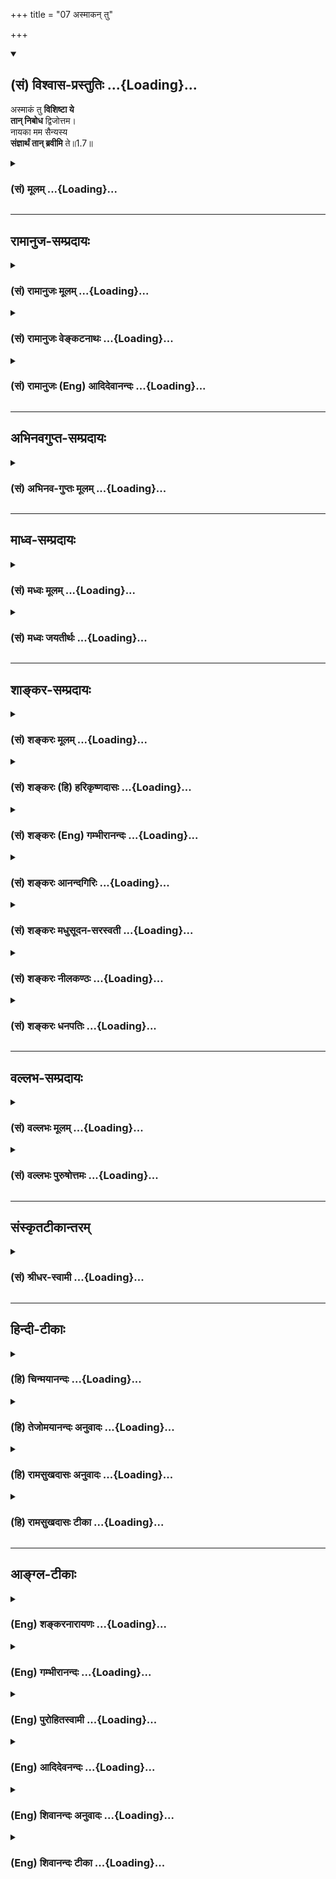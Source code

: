 +++
title = "07 अस्माकन् तु"

+++
<div class="js_include" newlevelforh1="2" title="(सं) विश्वास-प्रस्तुतिः" unfilled url="/mahAbhAratam/shlokashaH/06-bhIShma-parva/03-bhagavad-gItA-parva/saMskRtam/vishvAsa-prastutiH/01_arjuna-viShAda-yogaH/07_asmAkan_tu.md">
<details open><summary><h2>(सं) विश्वास-प्रस्तुतिः ...{Loading}...</h2></summary>

अस्माकं तु **विशिष्टा ये**  
**तान् निबोध** द्विजोत्तम।  
नायका मम सैन्यस्य  
**संज्ञार्थं तान् ब्रवीमि** ते॥1.7॥
</details>
</div>
<div class="js_include collapsed" newlevelforh1="3" title="(सं) मूलम्" unfilled url="/mahAbhAratam/shlokashaH/06-bhIShma-parva/03-bhagavad-gItA-parva/saMskRtam/mUlam/01_arjuna-viShAda-yogaH/07_asmAkan_tu.md">
<details><summary><h3>(सं) मूलम् ...{Loading}...</h3></summary>

अस्माकं तु विशिष्टा ये तान्निबोध द्विजोत्तम।  
नायका मम सैन्यस्य संज्ञार्थं तान्ब्रवीमि ते।।1.7।।
</details>
</div>


_________________
## रामानुज-सम्प्रदायः
<div class="js_include collapsed" newlevelforh1="3" title="(सं) रामानुजः मूलम्" unfilled url="/mahAbhAratam/shlokashaH/06-bhIShma-parva/03-bhagavad-gItA-parva/saMskRtam/rAmAnujaH/mUlam/01_arjuna-viShAda-yogaH/07_asmAkan_tu.md">
<details><summary><h3>(सं) रामानुजः मूलम् ...{Loading}...</h3></summary>

१९-तमस्य टीका दृश्या।
</details>
</div>
<div class="js_include collapsed" newlevelforh1="3" title="(सं) रामानुजः वेङ्कटनाथः" unfilled url="/mahAbhAratam/shlokashaH/06-bhIShma-parva/03-bhagavad-gItA-parva/saMskRtam/rAmAnujaH/venkaTanAthaH/01_arjuna-viShAda-yogaH/07_asmAkan_tu.md">
<details><summary><h3>(सं) रामानुजः वेङ्कटनाथः ...{Loading}...</h3></summary>

११-तमस्य व्याख्या दृश्या।
</details>
</div>
<div class="js_include collapsed" newlevelforh1="3" title="(सं) रामानुजः (Eng) आदिदेवानन्दः" unfilled url="/mahAbhAratam/shlokashaH/06-bhIShma-parva/03-bhagavad-gItA-parva/saMskRtam/rAmAnujaH/english/AdidevAnandaH/01_arjuna-viShAda-yogaH/07_asmAkan_tu.md">
<details><summary><h3>(सं) रामानुजः (Eng) आदिदेवानन्दः ...{Loading}...</h3></summary>

1.1 - 1.19 Dhrtarastra said - Sanjaya said Duryodhana, after viewing the forces of Pandavas protected by Bhima, and his own forces protected by Bhisma conveyed his views thus to Drona, his teacher, about the adeacy of Bhima's forces for conering the Kaurava forces and the inadeacy of his own forces for victory against the Pandava forces. He was grief-stricken within. Observing his (Duryodhana's) despondecny, Bhisma,
in order to cheer him, roared like a lion, and then blowing his conch,
made his side sound their conchs and kettle-drums, which made an uproar as a sign of victory. Then, having heard that great tumult, Arjuna and Sri Krsna the Lord of all lords, who was acting as the charioteer of Arjuna, sitting in their great chariot which was powerful enough to coner the three worlds; blew their divine conchs Srimad Pancajanya and Devadatta. Then, both Yudhisthira and Bhima blew their respective conchs separately. That tumult rent asunder the hearts of your sons, led by Duryodhana. The sons of Dhrtarastra then thought, 'Our cause is almost lost now itself.' So said Sanjaya to Dhrtarastra who was longing for their victory. Sanjaya said to Dhrtarastra: Then, seeing the Kauravas,
who were ready for battle, Arjuna, who had Hanuman, noted for his exploit of burning Lanka, as the emblem on his flag on his chariot,
directed his charioteer Sri Krsna, the Supreme Lord-who is overcome by parental love for those who take shelter in Him who is the treasure-house of knowledge, power, lordship, energy, potency and splendour, whose sportive delight brings about the origin, sustentation and dissolution of the entire cosmos at His will, who is the Lord of the senses, who controls in all ways the senses inner and outer of all,
superior and inferior - by saying, 'Station my chariot in an appropriate place in order that I may see exactly my enemies who are eager for battle.'

</details>
</div>


_________________
## अभिनवगुप्त-सम्प्रदायः
<div class="js_include collapsed" newlevelforh1="3" title="(सं) अभिनव-गुप्तः मूलम्" unfilled url="/mahAbhAratam/shlokashaH/06-bhIShma-parva/03-bhagavad-gItA-parva/saMskRtam/abhinava-guptaH/mUlam/01_arjuna-viShAda-yogaH/07_asmAkan_tu.md">
<details><summary><h3>(सं) अभिनव-गुप्तः मूलम् ...{Loading}...</h3></summary>

।।1.2 1.9।। किं वा अनेन बहुपरिगणनेन +++(K omits बहु )+++। इदं
तावद्वस्तुतत्त्वम् इत्याह ।  

</details>
</div>


_________________
## माध्व-सम्प्रदायः
<div class="js_include collapsed" newlevelforh1="3" title="(सं) मध्वः मूलम्" unfilled url="/mahAbhAratam/shlokashaH/06-bhIShma-parva/03-bhagavad-gItA-parva/saMskRtam/madhvaH/mUlam/01_arjuna-viShAda-yogaH/07_asmAkan_tu.md">
<details><summary><h3>(सं) मध्वः मूलम् ...{Loading}...</h3></summary>

  
  
।।1.7।। Sri Madhvacharya did not comment on this sloka. The commentary
starts from 2.11.  
  

</details>
</div>
<div class="js_include collapsed" newlevelforh1="3" title="(सं) मध्वः जयतीर्थः" unfilled url="/mahAbhAratam/shlokashaH/06-bhIShma-parva/03-bhagavad-gItA-parva/saMskRtam/madhvaH/jayatIrthaH/01_arjuna-viShAda-yogaH/07_asmAkan_tu.md">
<details><summary><h3>(सं) मध्वः जयतीर्थः ...{Loading}...</h3></summary>

  
  
।।1.7।। Sri Jayatirtha did not comment on this sloka. The commentary
starts from 2.11.  
  

</details>
</div>


_________________
## शाङ्कर-सम्प्रदायः
<div class="js_include collapsed" newlevelforh1="3" title="(सं) शङ्करः मूलम्" unfilled url="/mahAbhAratam/shlokashaH/06-bhIShma-parva/03-bhagavad-gItA-parva/saMskRtam/shankaraH/mUlam/01_arjuna-viShAda-yogaH/07_asmAkan_tu.md">
<details><summary><h3>(सं) शङ्करः मूलम् ...{Loading}...</h3></summary>

1.7 Sri Sankaracharya did not comment on this sloka. The commentary
starts from 2.10.  
  

</details>
</div>
<div class="js_include collapsed" newlevelforh1="3" title="(सं) शङ्करः (हि) हरिकृष्णदासः" unfilled url="/mahAbhAratam/shlokashaH/06-bhIShma-parva/03-bhagavad-gItA-parva/saMskRtam/shankaraH/hindI/harikRShNadAsaH/01_arjuna-viShAda-yogaH/07_asmAkan_tu.md">
<details><summary><h3>(सं) शङ्करः (हि) हरिकृष्णदासः ...{Loading}...</h3></summary>

।।1.7।। Sri Sankaracharya did not comment on this sloka.  
  

</details>
</div>
<div class="js_include collapsed" newlevelforh1="3" title="(सं) शङ्करः (Eng) गम्भीरानन्दः" unfilled url="/mahAbhAratam/shlokashaH/06-bhIShma-parva/03-bhagavad-gItA-parva/saMskRtam/shankaraH/english/gambhIrAnandaH/01_arjuna-viShAda-yogaH/07_asmAkan_tu.md">
<details><summary><h3>(सं) शङ्करः (Eng) गम्भीरानन्दः ...{Loading}...</h3></summary>

1.7 Sri Sankaracharya did not comment on this sloka. The commentary
starts from 2.10.

</details>
</div>
<div class="js_include collapsed" newlevelforh1="3" title="(सं) शङ्करः आनन्दगिरिः" unfilled url="/mahAbhAratam/shlokashaH/06-bhIShma-parva/03-bhagavad-gItA-parva/saMskRtam/shankaraH/AnandagiriH/01_arjuna-viShAda-yogaH/07_asmAkan_tu.md">
<details><summary><h3>(सं) शङ्करः आनन्दगिरिः ...{Loading}...</h3></summary>

।।1.7।। यद्येवं परकीयं बलमतिप्रभूतं प्रतीत्यातिभीतवदभिदधासि हन्त संधिरेव
परैरिष्यतामलं विग्रहाग्रहेणेत्याचार्याभिप्रायमाशङ्क्य ब्रवीति
**अस्माकमिति।** तुशब्देनान्तरुत्पन्नमपि स्वकीयं भयं तिरोदधानो
धृष्टतामात्मनो द्योतयति। ये खल्वस्मत्पक्षे व्यवस्थिताः सर्वेभ्यः
समुत्कर्षजुषस्तान्मयोच्यमानान्निबोध। निश्चयेन  
  
मद्वचनादवधारयेत्यर्थः। यद्यपि त्वमेव त्रैवर्णिकेषु त्रैविद्यवृद्धेषु
प्रधानत्वात्प्रतिपत्तुं प्रभवसि तथापि मदीयसैन्यस्य ये मुख्यास्तानहं ते
तुभ्यं संज्ञार्थमसंख्येषु तेषु मध्ये कतिचिन्नामभिर्गृहीत्वा
परिशिष्टानुपलक्षयितुं विज्ञापनं करोमि न त्वज्ञातं किञ्चित्तव ज्ञापयामीति
मत्वाह **द्विजोत्तमेति**।  
  

</details>
</div>
<div class="js_include collapsed" newlevelforh1="3" title="(सं) शङ्करः मधुसूदन-सरस्वती" unfilled url="/mahAbhAratam/shlokashaH/06-bhIShma-parva/03-bhagavad-gItA-parva/saMskRtam/shankaraH/madhusUdana-sarasvatI/01_arjuna-viShAda-yogaH/07_asmAkan_tu.md">
<details><summary><h3>(सं) शङ्करः मधुसूदन-सरस्वती ...{Loading}...</h3></summary>

।।1.7।। यद्येवं परबलमितप्रभूतं दृष्ट्वा भीतोऽसि हन्त तर्हि संधिरेव
परैरिष्यतां किं विग्रहाग्रहेणेत्याचार्याभिप्रायमाशङ्क्याह।
तुशब्देनान्तरूत्पन्नमपि भयं तिरोद्धानो धृष्टतामात्मनो द्योतयति। अस्माकं
सर्वेषां मध्ये ये विशिष्टाः सर्वेभ्यः
समुत्कर्षजुषस्तान्मयोच्यमानान्निबोध निश्चयेन मद्वचनादवधारयेति भौवादिकस्य
परस्मैपदिनो बुधे रूपम्। ये च मम सैन्यस्य नायका मुख्या
नेतारस्तानसंज्ञार्थं असंख्येषु तेषु मध्ये कतिचिन्नामभिर्गृहीत्वा
परिशिष्टानुपलक्षयितुं ते तुभ्यं ब्रवीमि न त्वज्ञातं किंचिदपि तव
ज्ञापयामीति। द्विजोत्तमेति विशेषणेनाचार्यं स्तुवन्स्वकार्ये तदाभिमुख्यं
संपादयति। दौष्ट्यपक्षे द्विजोत्तमेति ब्राह्मणत्वात्तावद्युद्धाकुशलस्त्वं
तेन त्वयि विमुखेऽपि भीष्मप्रभृतीनां क्षत्रियप्रवराणां सत्त्वान्नास्माकं
महती क्षतिरित्यर्थः। संज्ञार्थमिति प्रियशिष्याणां पाण्डवानां चमूं
दृष्टवा हर्षेण व्याकुलमनसस्तव स्वीयवीरविस्मृतिर्माभूदिति ममेयमुक्तिरिति
भावः। तत्र विशिष्टान् गणयति भवान् द्रोणः भीष्मः कर्णः कृपश्च। समितिं
संग्रामं जयतीति समितिंजय इति कृपविशेषणं कर्णादनन्तरं गण्यमानत्वेन तस्य
कोपमाशङ्क्य तन्निरासार्थम्। एते चत्वारः सर्वतो विशिष्टाः। नायकान् गणयति
अश्वत्थामा द्रोणपुत्रः। भीष्मापेक्षयाचार्यस्य
प्रथमगणनवद्विकर्णाद्यपेक्षया तत्पुत्रस्य प्रथमगणनमाचार्यपरितोषार्थम्।
विकर्णः स्वभ्राता कनीयान्। सौमदत्तिः सोमदत्तस्य पुत्रः
श्रेष्टत्वाद्भूरिश्रवाः। जयद्रथः सिन्धुराजः। सिन्धुराजस्तथैव चइति
क्वचित्पाठः। किमेतावन्त एव नायका नेत्याह अन्ये च शल्यकृतवर्मप्रभृतयो
मदर्थे मत्प्रयोजनाय जीवितमपि त्यक्तुमध्यवसिता इत्यर्थेन त्यक्तजीविता
इत्यनेन स्वस्मिन्ननुरागातिशयस्तेषां कथ्यते। एंव स्वसैन्यबाहुल्यं तस्य
स्वस्मिन्भक्तिः शौर्यं युद्धोद्योगो युद्धकौशलं च दर्शितं शूरा
इत्यादिविशेषणैः।  
  

</details>
</div>
<div class="js_include collapsed" newlevelforh1="3" title="(सं) शङ्करः नीलकण्ठः" unfilled url="/mahAbhAratam/shlokashaH/06-bhIShma-parva/03-bhagavad-gItA-parva/saMskRtam/shankaraH/nIlakaNThaH/01_arjuna-viShAda-yogaH/07_asmAkan_tu.md">
<details><summary><h3>(सं) शङ्करः नीलकण्ठः ...{Loading}...</h3></summary>

।।1.7।। विशिष्टाः श्रेष्ठाः। निबोध बुध्यस्व। भौवादिकस्य परस्मैपदिनो
बुधेरिदं रूपम्। संज्ञार्थं अस्मत्पक्षेऽपि शूराः सन्तीति ज्ञापनार्थम्।
परेषु प्राबल्यं दृष्ट्वा तवोत्साहभङ्गो माभूदित्यर्थः।  
  

</details>
</div>
<div class="js_include collapsed" newlevelforh1="3" title="(सं) शङ्करः धनपतिः" unfilled url="/mahAbhAratam/shlokashaH/06-bhIShma-parva/03-bhagavad-gItA-parva/saMskRtam/shankaraH/dhanapatiH/01_arjuna-viShAda-yogaH/07_asmAkan_tu.md">
<details><summary><h3>(सं) शङ्करः धनपतिः ...{Loading}...</h3></summary>

।।1.7।। ननु ते बहवो महारथा मयैकेनातिरथेनापि कथं निवार्या
इत्याशङ्क्यान्येऽपि तव सहकारिणोऽस्मत्सैन्ये महाशूराः सन्तीत्याह
**अस्माकमिति।** यद्येवं परकीयबलमतिप्रभूतं प्रतीत्य भीतोऽसि तर्हि
संधिरेव तैरिष्यतामलं विग्रहाग्रहेणेत्याशङ्क्याह अस्माकमित्येके। अस्माकं
सर्वेषां मध्ये विशिष्टा उत्कृष्टा मम सैन्यस्य च मुख्यास्तान्निबोध
जानीहि। असंख्येषु मध्ये कतिचिन्नामभिरुक्त्वावशिष्टानुपलक्षयितुं ते
तुभ्यं ब्रवीमि विज्ञापनं करोमि नतु किंचिदज्ञातं ज्ञापयामि
अत्युत्तमत्वात्तवेत्याशयेनाह **द्विजोत्तमेति।** द्विजोत्तमेति
ब्राह्मणत्वाद्युद्धाकुशलस्त्वं तेन त्वयि विमुखेऽपि भीष्मप्रमुखाणां
क्षत्रियप्रवराणां सत्त्वान्नास्माकं महती क्षतिरिति दुर्योधनदौष्ट्यमिति
केचित्।  

</details>
</div>


_________________
## वल्लभ-सम्प्रदायः
<div class="js_include collapsed" newlevelforh1="3" title="(सं) वल्लभः मूलम्" unfilled url="/mahAbhAratam/shlokashaH/06-bhIShma-parva/03-bhagavad-gItA-parva/saMskRtam/vallabhaH/mUlam/01_arjuna-viShAda-yogaH/07_asmAkan_tu.md">
<details><summary><h3>(सं) वल्लभः मूलम् ...{Loading}...</h3></summary>

।।1.2 1.11।। दुर्योधनोऽपि वृकोदरादिभी रक्षितं पाण्डवानां बलं
भीष्माभिरक्षितं स्वीयं च बलं विलोक्य आत्मजविजये तद्बलस्य पर्याप्ततां
आत्मबलस्य तद्बिजयेऽपर्याप्ततां च आचार्ये निवेद्यान्तरेव विष्ण्णोऽभूत्।  

</details>
</div>
<div class="js_include collapsed" newlevelforh1="3" title="(सं) वल्लभः पुरुषोत्तमः" unfilled url="/mahAbhAratam/shlokashaH/06-bhIShma-parva/03-bhagavad-gItA-parva/saMskRtam/vallabhaH/puruShottamaH/01_arjuna-viShAda-yogaH/07_asmAkan_tu.md">
<details><summary><h3>(सं) वल्लभः पुरुषोत्तमः ...{Loading}...</h3></summary>

  
  
।।1.7।। एवं तत्सैनिकानुक्त्वा स्वीयानाह प्रोत्साहनार्थं
अस्माकमित्यादिभिः। अस्माकं ये विशिष्टाः महान्तस्तान्निबोध
बुध्यस्व। द्विजोत्तमेति विस्मृतिसम्भावनया सम्बोधनम्। मम सैन्यस्य नायकाः
नेतारः तान्संज्ञानार्थं मया विशेषेण स्वरूपतो ज्ञायन्ते न वेति ते
ब्रवीमि।  
  
  
  

</details>
</div>


_________________
## संस्कृतटीकान्तरम्
<div class="js_include collapsed" newlevelforh1="3" title="(सं) श्रीधर-स्वामी" unfilled url="/mahAbhAratam/shlokashaH/06-bhIShma-parva/03-bhagavad-gItA-parva/saMskRtam/shrIdhara-svAmI/01_arjuna-viShAda-yogaH/07_asmAkan_tu.md">
<details><summary><h3>(सं) श्रीधर-स्वामी ...{Loading}...</h3></summary>

**।।1.7।। अस्माकमिति।** निबोध बुध्यस्व। नायका नेतारः। संज्ञार्थं
सम्यग्ज्ञानार्थमित्यर्थः।  
  

</details>
</div>


_________________
## हिन्दी-टीकाः
<div class="js_include collapsed" newlevelforh1="3" title="(हि) चिन्मयानन्दः" unfilled url="/mahAbhAratam/shlokashaH/06-bhIShma-parva/03-bhagavad-gItA-parva/hindI/chinmayAnandaH/01_arjuna-viShAda-yogaH/07_asmAkan_tu.md">
<details><summary><h3>(हि) चिन्मयानन्दः ...{Loading}...</h3></summary>

।।1.7।। द्रोणाचार्य को द्विजोत्तम कहकर सम्बोधित करते हुये दुर्योधन अपनी
सेना के प्रमुख वीर योद्धाओं के नाम सुनाता है। एक कायर मनुष्य अंधेरे में
अनुभव होने वाले भय को दूर करने के लिये सीटी बजाता है अथवा कुछ गुनगुनाने
लगता है। दुर्योधन की स्थिति भी कुछ इसी प्रकार की थी। अपराधबोध से पीड़ित
अत्याचारी दुर्योधन की मनस्थिति बिखर रही थी। यद्यपि उसकी सेना सक्षम
शूरवीरों से सुसज्जित थी तथापि शत्रुपक्ष के वीरों को देखकर उसे भय लग रहा
था। अत द्रोणाचार्य के मुख से स्वयं को प्रोत्साहित करने वाले शब्दों को वह
सुनना चाहता था। परन्तु जब वह आचार्य के पास पहुँचा तब वे शान्त और मौन
रहे। इसलिये टूटत्ो उत्साह को फिर से जुटाने के लिये वह अपनी सेना के
प्रमुख योद्धाओं के नाम गिनाने लगता है।  
यह स्वाभाविक है कि अपराधबोध के भार से दबा हुआ व्यक्ति नैतिक बल के अभाव
में सम्भाषणादि की मर्यादा को भूलकर अत्यधिक बोलने लगता है। ऐसे मानसिक
तनाव के समय व्यक्ति के वास्तविक संस्कार उजागर होते हैं। यहाँ दुर्योधन
अपने गुरु को द्विजोत्तम कहकर सम्बोधित करता है। आन्तरिक ज्ञान के विकास के
कारण ब्राह्मण को द्विज (दो बार जन्मा हुआ) कहा जाता है। माता के गर्भ से
जन्म लेने पर मनुष्य संस्कारहीन होने के कारण पशुतुल्य ही होता है। संस्कार
एवं अध्ययन के द्वारा वह एक शिक्षित व सुसंस्कृत पुरुष बनता है। यह उसका
दूसरा जन्म माना जाता है। यह द्विज शब्द का अर्थ है। द्रोणाचार्य ब्राह्मण
कुल में जन्में थे और स्वभावत उनमें हृदय की कोमलता आदि श्रेष्ठ गुण थे।
पाण्डव सैन्य में उनके प्रिय शिष्य ही उपस्थित थे। यह सब जानकर चतुर किन्तु
निर्लज्ज दुर्योधन को अपने गुरु की निष्पक्षता पर भी संदेह होने लगा था। जब
हमारे उद्देश्य पापपूर्ण और कुटिलता से भरे होते हैं तब हम अपने समीपस्थ और
अधीनस्थ लोगों में भी उन्हीं अवगुणों की कल्पना करने लगते हैं।  

</details>
</div>
<div class="js_include collapsed" newlevelforh1="3" title="(हि) तेजोमयानन्दः अनुवादः" unfilled url="/mahAbhAratam/shlokashaH/06-bhIShma-parva/03-bhagavad-gItA-parva/hindI/tejomayAnandaH/anuvAdaH/01_arjuna-viShAda-yogaH/07_asmAkan_tu.md">
<details><summary><h3>(हि) तेजोमयानन्दः अनुवादः ...{Loading}...</h3></summary>

।।1.7।। हे द्विजोत्तम ! हमारे पक्ष में भी जो विशिष्ट योद्धागण हैं , उनको
आप जान लीजिये; आपकी जानकारी के लिये अपनी सेना के नायकों के नाम मैं आपको
बताता हूँ।

</details>
</div>
<div class="js_include collapsed" newlevelforh1="3" title="(हि) रामसुखदासः अनुवादः" unfilled url="/mahAbhAratam/shlokashaH/06-bhIShma-parva/03-bhagavad-gItA-parva/hindI/rAmasukhadAsaH/anuvAdaH/01_arjuna-viShAda-yogaH/07_asmAkan_tu.md">
<details><summary><h3>(हि) रामसुखदासः अनुवादः ...{Loading}...</h3></summary>

।।1.7।। हे द्विजोत्तम! हमारे पक्ष में भी जो मुख्य हैं, उनपर भी आप ध्यान
दीजिये। आपको याद दिलाने के लिये मेरी सेना के जो नायक हैं, उनको मैं कहता
हूँ।

</details>
</div>
<div class="js_include collapsed" newlevelforh1="3" title="(हि) रामसुखदासः टीका" unfilled url="/mahAbhAratam/shlokashaH/06-bhIShma-parva/03-bhagavad-gItA-parva/hindI/rAmasukhadAsaH/TIkA/01_arjuna-viShAda-yogaH/07_asmAkan_tu.md">
<details><summary><h3>(हि) रामसुखदासः टीका ...{Loading}...</h3></summary>

।।1.7।।***व्याख्या--*****'अस्माकं तु विशिष्टा ये तान्निबोध
द्विजोत्तम'--**दुर्योधन द्रोणाचार्यसे कहता है कि हे द्विजश्रेष्ठ! जैसे
पाण्डवोंकी सेनामें श्रेष्ठ महारथी हैं, ऐसे ही हमारी सेनामें भी उनसे कम
विशेषतावाले महारथी नहीं हैं प्रत्युत उनकी सेनाके महारथियोंकी अपेक्षा
ज्यादा ही विशेषता रखनेवाले हैं। उनको भी आप समझ लीजिये। तीसरे
श्लोकमें**'पश्य'**और यहाँ **'निबोध'** क्रिया देनेका तात्पर्य है कि
पाण्डवोंकी सेना तो सामने खड़ी है, इसलिये उसको देखनेके लिये दुर्योधन
**'पश्य'** (देखिये) क्रियाका प्रयोग करता है। परन्तु अपनी सेना सामने
नहीं है अर्थात् अपनी सेनाकी तरफ द्रोणाचार्यकी पीठ है, इसलिये उसको
देखनेकी बात न कहकर उसपर ध्यान देनेके लिये दुर्योधन**'निबोध'**(ध्यान
दीजिये) क्रियाका प्रयोग करता है।  
**'नायका मम सैन्यस्य संज्ञार्थं तान्ब्रवीमि ते'--**मेरी सेनामें भी जो
विशिष्टविशिष्ट सेनापति हैं सेनानायक हैं महारथी हैं, मैं उनके नाम केवल
आपको याद दिलानेके लिये, आपकी दृष्टि उधर खींचनेके लिये ही कह रहा हूँ।  
**संज्ञार्थम्**पदका तात्पर्य है कि हमारे बहुत-से सेनानायक हैं उनके नाम
मैं कहाँतक कहूँ; इसलिये मैं उनका केवल संकेतमात्र करता हूँ; क्योंकि आप तो
सबको जानते ही हैं।  
इस श्लोकमें दुर्योधनका ऐसा भाव प्रतीत होता है कि हमारा पक्ष किसी भी तरह
कमजोर नहीं है। परन्तु राजनीतिके अनुसार शत्रुपक्ष चाहे कितना ही कमजोर हो
और अपना पक्ष चाहे कितना ही सबल हो, ऐसी अवस्थामें भी शत्रुपक्षको कमजोर
नहीं समझना चाहिये और अपनेमें उपेक्षा, उदासीनता आदिकी भावना किञ्चिन्मात्र
भी नहीं आने देनी चाहिये। इसलिये सावधानीके लिये मैंने उनकी सेनाकी बात कही
और अब अपनी सेनाकी बात कहता हूँ।  
दूसरा भाव यह है कि पाण्डवोंकी सेनाको देखकर दुर्योधनपर बड़ा प्रभाव पड़ा
और उसके मनमें कुछ भय भी हुआ। कारण कि संख्यामें कम होते हुए भी
पाण्डव-सेनाके पक्षमें बहुत-से धर्मात्मा पुरुष थे और स्वयं भगवान् थे। जिस
पक्षमें धर्म और भगवान् रहते हैं, उसका सबपर बड़ा प्रभाव पड़ता है।
पापी-से-पापी, दुष्ट-से-दुष्ट व्यक्तिपर भी उसका प्रभाव पड़ता है। इतना ही
नहीं, पशु-पक्षी वृक्ष-लता आदिपर भी उसका प्रभाव पड़ता है। कारण कि धर्म और
भगवान् नित्य हैं। कितनी ही ऊँची-से-ऊँची भौतिक शक्तियाँ क्यों न हों, हैं
वे सभी अनित्य ही। इसलिये दुर्योधनपर पाण्डव-सेनाका बड़ा असर पड़ा। परन्तु
उसके भीतर भौतिक बलका विश्वास मुख्य होनेसे वह द्रोणाचार्यको विश्वास
दिलानेके लिये कहता है कि हमारे पक्षमें जितनी विशेषता है, उतनी पाण्डवोंकी
सेनामें नहीं है। अतः हम उनपर सहज ही विजय कर सकते हैं।

</details>
</div>


_________________
## आङ्ग्ल-टीकाः
<div class="js_include collapsed" newlevelforh1="3" title="(Eng) शङ्करनारायणः" unfilled url="/mahAbhAratam/shlokashaH/06-bhIShma-parva/03-bhagavad-gItA-parva/english/shankaranArAyaNaH/01_arjuna-viShAda-yogaH/07_asmAkan_tu.md">
<details><summary><h3>(Eng) शङ्करनारायणः ...{Loading}...</h3></summary>

1.7. O best among the twice-born ! However, please also take note of the most distinguished amongst us, who are the generals of my army and who are accepted as leaders by the heroes in the mighty army \[of mine\]; I shall name them to you.

</details>
</div>
<div class="js_include collapsed" newlevelforh1="3" title="(Eng) गम्भीरानन्दः" unfilled url="/mahAbhAratam/shlokashaH/06-bhIShma-parva/03-bhagavad-gItA-parva/english/gambhIrAnandaH/01_arjuna-viShAda-yogaH/07_asmAkan_tu.md">
<details><summary><h3>(Eng) गम्भीरानन्दः ...{Loading}...</h3></summary>

1.7 But, O best among the Brahmanas, please be appraised of those who are foremost among us, the ;nders of my army. I speak of them to you by way of example.

</details>
</div>
<div class="js_include collapsed" newlevelforh1="3" title="(Eng) पुरोहितस्वामी" unfilled url="/mahAbhAratam/shlokashaH/06-bhIShma-parva/03-bhagavad-gItA-parva/english/purohitasvAmI/01_arjuna-viShAda-yogaH/07_asmAkan_tu.md">
<details><summary><h3>(Eng) पुरोहितस्वामी ...{Loading}...</h3></summary>

1.7 Further, take note of all those captains who have ranged themselves on our side, O best of Spiritual Guides! The leaders of my army. I will name them for you.

</details>
</div>
<div class="js_include collapsed" newlevelforh1="3" title="(Eng) आदिदेवनन्दः" unfilled url="/mahAbhAratam/shlokashaH/06-bhIShma-parva/03-bhagavad-gItA-parva/english/AdidevanandaH/01_arjuna-viShAda-yogaH/07_asmAkan_tu.md">
<details><summary><h3>(Eng) आदिदेवनन्दः ...{Loading}...</h3></summary>

1.7 Know, O best of Brahmanas, those who are important on our side -
those who are the commanders of my army. I shall name them to refresh your memory.

</details>
</div>
<div class="js_include collapsed" newlevelforh1="3" title="(Eng) शिवानन्दः अनुवादः" unfilled url="/mahAbhAratam/shlokashaH/06-bhIShma-parva/03-bhagavad-gItA-parva/english/shivAnandaH/anuvAdaH/01_arjuna-viShAda-yogaH/07_asmAkan_tu.md">
<details><summary><h3>(Eng) शिवानन्दः अनुवादः ...{Loading}...</h3></summary>

1.7. "Know also, O best among the twice-born! the names of those who are the most distinguished amongst ourselves, the leaders of my army; these I name to thee for thy information.

</details>
</div>
<div class="js_include collapsed" newlevelforh1="3" title="(Eng) शिवानन्दः टीका" unfilled url="/mahAbhAratam/shlokashaH/06-bhIShma-parva/03-bhagavad-gItA-parva/english/shivAnandaH/TIkA/01_arjuna-viShAda-yogaH/07_asmAkan_tu.md">
<details><summary><h3>(Eng) शिवानन्दः टीका ...{Loading}...</h3></summary>

1.7 अस्माकम् ours; तु also; विशिष्टाः the best; ये who (those); तान्
those; निबोध know (thou); द्विजोत्तम (O) best among the twicorn ones;
नायकाः the leaders; मम my; सैन्यस्य of the army; संज्ञार्थम् for information; तान् them; ब्रवीमि speak; ते to thee.No Commentary.

</details>
</div>
